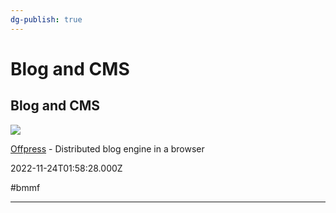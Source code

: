 ```yaml
---
dg-publish: true
---
```


# Blog and CMS

## Blog and CMS

![](https://offpress.app/poster.png)

[Offpress](https://offpress.app) - Distributed blog engine in a browser

2022-11-24T01:58:28.000Z

#bmmf

---
